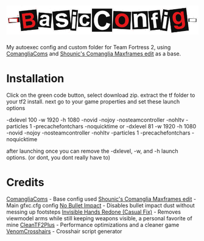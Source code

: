 # ![BasicConfig](https://github.com/Basiiic/BasicConfig/blob/main/logo.png)
My autoexec config and custom folder for Team Fortress 2, using [ComangliaComs](https://github.com/Comanglia/ComangliaComs) and [Shounic's Comanglia Maxframes edit](https://drive.google.com/file/d/1K3dC6b5oiXVZ_du5rkbXt1ImxMXSvYY7/view?pli=1) as a base.

# Installation
Click on the green code button, select download zip.
extract the tf folder to your tf2 install.
next go to your game properties and set these launch options

-dxlevel 100 -w 1920 -h 1080 -novid -nojoy -nosteamcontroller -nohltv -particles 1 -precachefontchars -noquicktime
or
-dxlevel 81 -w 1920 -h 1080 -novid -nojoy -nosteamcontroller -nohltv -particles 1 -precachefontchars -noquicktime

after launching once you can remove the -dxlevel, -w, and -h launch options. (or dont, you dont really have to)

# Credits

[ComangliaComs](https://github.com/Comanglia/ComangliaComs) - Base config used
[Shounic's Comanglia Maxframes edit](https://drive.google.com/file/d/1K3dC6b5oiXVZ_du5rkbXt1ImxMXSvYY7/view?pli=1) - Main gfxc.cfg config
[No Bullet Impact](https://gamebanana.com/mods/412095) - Disables bullet impact dust without messing up footsteps
[Invisible Hands Redone (Casual Fix)](https://gamebanana.com/mods/466233) - Removes viewmodel arms while still keeping weapons visible, a personal favorite of mine
[CleanTF2Plus](https://github.com/JarateKing/CleanTF2plus) - Performance optimizations and a cleaner game
[VenomCrosshairs](https://github.com/hbivnm/Venom-Crosshairs) - Crosshair script generator
